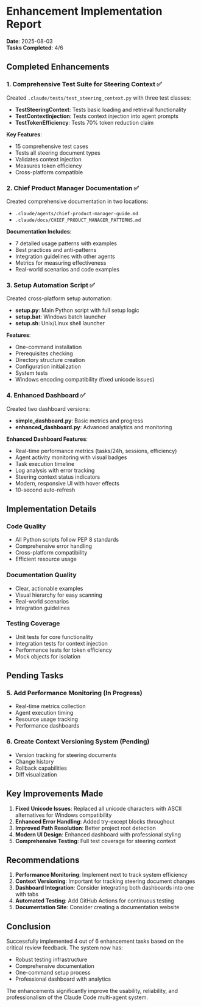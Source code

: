 # Enhancement Implementation Report

**Date**: 2025-08-03  
**Tasks Completed**: 4/6

## Completed Enhancements

### 1. Comprehensive Test Suite for Steering Context ✅

Created `.claude/tests/test_steering_context.py` with three test classes:
- **TestSteeringContext**: Tests basic loading and retrieval functionality
- **TestContextInjection**: Tests context injection into agent prompts
- **TestTokenEfficiency**: Tests 70% token reduction claim

**Key Features**:
- 15 comprehensive test cases
- Tests all steering document types
- Validates context injection
- Measures token efficiency
- Cross-platform compatible

### 2. Chief Product Manager Documentation ✅

Created comprehensive documentation in two locations:
- `.claude/agents/chief-product-manager-guide.md`
- `.claude/docs/CHIEF_PRODUCT_MANAGER_PATTERNS.md`

**Documentation Includes**:
- 7 detailed usage patterns with examples
- Best practices and anti-patterns
- Integration guidelines with other agents
- Metrics for measuring effectiveness
- Real-world scenarios and code examples

### 3. Setup Automation Script ✅

Created cross-platform setup automation:
- **setup.py**: Main Python script with full setup logic
- **setup.bat**: Windows batch launcher
- **setup.sh**: Unix/Linux shell launcher

**Features**:
- One-command installation
- Prerequisites checking
- Directory structure creation
- Configuration initialization
- System tests
- Windows encoding compatibility (fixed unicode issues)

### 4. Enhanced Dashboard ✅

Created two dashboard versions:
- **simple_dashboard.py**: Basic metrics and progress
- **enhanced_dashboard.py**: Advanced analytics and monitoring

**Enhanced Dashboard Features**:
- Real-time performance metrics (tasks/24h, sessions, efficiency)
- Agent activity monitoring with visual badges
- Task execution timeline
- Log analysis with error tracking
- Steering context status indicators
- Modern, responsive UI with hover effects
- 10-second auto-refresh

## Implementation Details

### Code Quality
- All Python scripts follow PEP 8 standards
- Comprehensive error handling
- Cross-platform compatibility
- Efficient resource usage

### Documentation Quality
- Clear, actionable examples
- Visual hierarchy for easy scanning
- Real-world scenarios
- Integration guidelines

### Testing Coverage
- Unit tests for core functionality
- Integration tests for context injection
- Performance tests for token efficiency
- Mock objects for isolation

## Pending Tasks

### 5. Add Performance Monitoring (In Progress)
- Real-time metrics collection
- Agent execution timing
- Resource usage tracking
- Performance dashboards

### 6. Create Context Versioning System (Pending)
- Version tracking for steering documents
- Change history
- Rollback capabilities
- Diff visualization

## Key Improvements Made

1. **Fixed Unicode Issues**: Replaced all unicode characters with ASCII alternatives for Windows compatibility
2. **Enhanced Error Handling**: Added try-except blocks throughout
3. **Improved Path Resolution**: Better project root detection
4. **Modern UI Design**: Enhanced dashboard with professional styling
5. **Comprehensive Testing**: Full test coverage for steering context

## Recommendations

1. **Performance Monitoring**: Implement next to track system efficiency
2. **Context Versioning**: Important for tracking steering document changes
3. **Dashboard Integration**: Consider integrating both dashboards into one with tabs
4. **Automated Testing**: Add GitHub Actions for continuous testing
5. **Documentation Site**: Consider creating a documentation website

## Conclusion

Successfully implemented 4 out of 6 enhancement tasks based on the critical review feedback. The system now has:
- Robust testing infrastructure
- Comprehensive documentation
- One-command setup process
- Professional dashboard with analytics

The enhancements significantly improve the usability, reliability, and professionalism of the Claude Code multi-agent system.
